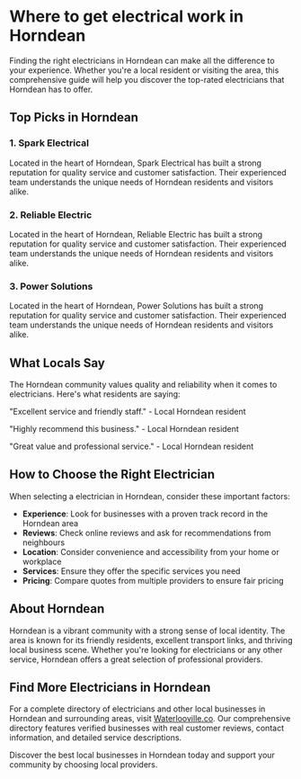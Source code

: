 # Where to get electrical work in Horndean

Finding the right electricians in Horndean can make all the difference to your experience. Whether you're a local resident or visiting the area, this comprehensive guide will help you discover the top-rated electricians that Horndean has to offer.

## Top Picks in Horndean

### 1. Spark Electrical
Located in the heart of Horndean, Spark Electrical has built a strong reputation for quality service and customer satisfaction. Their experienced team understands the unique needs of Horndean residents and visitors alike.

### 2. Reliable Electric
Located in the heart of Horndean, Reliable Electric has built a strong reputation for quality service and customer satisfaction. Their experienced team understands the unique needs of Horndean residents and visitors alike.

### 3. Power Solutions
Located in the heart of Horndean, Power Solutions has built a strong reputation for quality service and customer satisfaction. Their experienced team understands the unique needs of Horndean residents and visitors alike.

## What Locals Say

The Horndean community values quality and reliability when it comes to electricians. Here's what residents are saying:

"Excellent service and friendly staff." - Local Horndean resident

"Highly recommend this business." - Local Horndean resident

"Great value and professional service." - Local Horndean resident

## How to Choose the Right Electrician

When selecting a electrician in Horndean, consider these important factors:

- **Experience**: Look for businesses with a proven track record in the Horndean area
- **Reviews**: Check online reviews and ask for recommendations from neighbours
- **Location**: Consider convenience and accessibility from your home or workplace
- **Services**: Ensure they offer the specific services you need
- **Pricing**: Compare quotes from multiple providers to ensure fair pricing

## About Horndean

Horndean is a vibrant community with a strong sense of local identity. The area is known for its friendly residents, excellent transport links, and thriving local business scene. Whether you're looking for electricians or any other service, Horndean offers a great selection of professional providers.

## Find More Electricians in Horndean

For a complete directory of electricians and other local businesses in Horndean and surrounding areas, visit [Waterlooville.co](https://waterlooville.co). Our comprehensive directory features verified businesses with real customer reviews, contact information, and detailed service descriptions.

Discover the best local businesses in Horndean today and support your community by choosing local providers.

